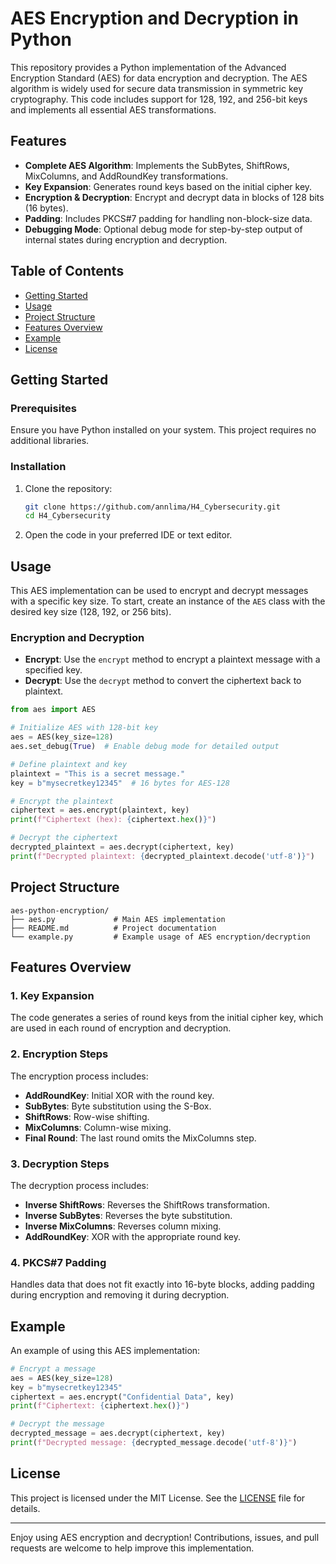 # AES Encryption and Decryption in Python

This repository provides a Python implementation of the Advanced Encryption Standard (AES) for data encryption and decryption. The AES algorithm is widely used for secure data transmission in symmetric key cryptography. This code includes support for 128, 192, and 256-bit keys and implements all essential AES transformations.

## Features

- **Complete AES Algorithm**: Implements the SubBytes, ShiftRows, MixColumns, and AddRoundKey transformations.
- **Key Expansion**: Generates round keys based on the initial cipher key.
- **Encryption & Decryption**: Encrypt and decrypt data in blocks of 128 bits (16 bytes).
- **Padding**: Includes PKCS#7 padding for handling non-block-size data.
- **Debugging Mode**: Optional debug mode for step-by-step output of internal states during encryption and decryption.

## Table of Contents

- [Getting Started](#getting-started)
- [Usage](#usage)
- [Project Structure](#project-structure)
- [Features Overview](#features-overview)
- [Example](#example)
- [License](#license)

## Getting Started

### Prerequisites

Ensure you have Python installed on your system. This project requires no additional libraries.

### Installation

1. Clone the repository:

   ```bash
   git clone https://github.com/annlima/H4_Cybersecurity.git
   cd H4_Cybersecurity
   ```

2. Open the code in your preferred IDE or text editor.

## Usage

This AES implementation can be used to encrypt and decrypt messages with a specific key size. To start, create an instance of the `AES` class with the desired key size (128, 192, or 256 bits).

### Encryption and Decryption

- **Encrypt**: Use the `encrypt` method to encrypt a plaintext message with a specified key.
- **Decrypt**: Use the `decrypt` method to convert the ciphertext back to plaintext.

```python
from aes import AES

# Initialize AES with 128-bit key
aes = AES(key_size=128)
aes.set_debug(True)  # Enable debug mode for detailed output

# Define plaintext and key
plaintext = "This is a secret message."
key = b"mysecretkey12345"  # 16 bytes for AES-128

# Encrypt the plaintext
ciphertext = aes.encrypt(plaintext, key)
print(f"Ciphertext (hex): {ciphertext.hex()}")

# Decrypt the ciphertext
decrypted_plaintext = aes.decrypt(ciphertext, key)
print(f"Decrypted plaintext: {decrypted_plaintext.decode('utf-8')}")
```

## Project Structure

```
aes-python-encryption/
├── aes.py             # Main AES implementation
├── README.md          # Project documentation
└── example.py         # Example usage of AES encryption/decryption
```

## Features Overview

### 1. Key Expansion

The code generates a series of round keys from the initial cipher key, which are used in each round of encryption and decryption.

### 2. Encryption Steps

The encryption process includes:
- **AddRoundKey**: Initial XOR with the round key.
- **SubBytes**: Byte substitution using the S-Box.
- **ShiftRows**: Row-wise shifting.
- **MixColumns**: Column-wise mixing.
- **Final Round**: The last round omits the MixColumns step.

### 3. Decryption Steps

The decryption process includes:
- **Inverse ShiftRows**: Reverses the ShiftRows transformation.
- **Inverse SubBytes**: Reverses the byte substitution.
- **Inverse MixColumns**: Reverses column mixing.
- **AddRoundKey**: XOR with the appropriate round key.

### 4. PKCS#7 Padding

Handles data that does not fit exactly into 16-byte blocks, adding padding during encryption and removing it during decryption.

## Example

An example of using this AES implementation:

```python
# Encrypt a message
aes = AES(key_size=128)
key = b"mysecretkey12345"
ciphertext = aes.encrypt("Confidential Data", key)
print(f"Ciphertext: {ciphertext.hex()}")

# Decrypt the message
decrypted_message = aes.decrypt(ciphertext, key)
print(f"Decrypted message: {decrypted_message.decode('utf-8')}")
```

## License

This project is licensed under the MIT License. See the [LICENSE](LICENSE) file for details.

---

Enjoy using AES encryption and decryption! Contributions, issues, and pull requests are welcome to help improve this implementation.
